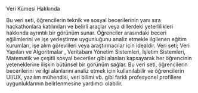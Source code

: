 Veri Kümesi Hakkında

Bu veri seti, öğrencilerin teknik ve sosyal becerilerinin yanı sıra hackathonlara katılımları ve belirli araçlar veya dillerdeki yeterlilikleri hakkında ayrıntılı bir görünüm sunar. Öğrenciler arasındaki beceri eğilimlerini ve işe yerleştirme uygunluğunu analiz etmekle ilgilenen eğitim kurumları, işe alım görevlileri veya araştırmacılar için idealdir. Veri seti; Veri Yapıları ve Algoritmalar , Veritabanı Yönetim Sistemleri, İşletim Sistemleri, Matematik ve çeşitli sosyal beceriler gibi alanları kapsayarak her öğrencinin yeteneklerine ilişkin bütünsel bir görünüm sağlar.
Bu veri seti, öğrencilerin becerilerini ve ilgi alanlarını analiz etmek için kullanılabilir ve öğrencilerin UI/UX, yazılım mühendisi, veri bilimi vb. gibi farklı profesyonel profillere uygunluklarının belirlenmesine yardımcı olabilir.
